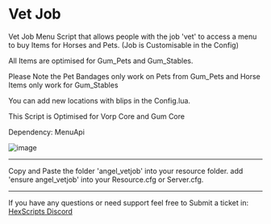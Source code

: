 # Vet Job

Vet Job Menu Script that allows people with the job 'vet' to access a menu to buy Items for Horses and Pets. (Job is Customisable in the Config)

All Items are optimised for Gum_Pets and Gum_Stables.

Please Note the Pet Bandages only work on Pets from Gum_Pets and Horse Items only work for Gum_Stables

You can add new locations with blips in the Config.lua.

This Script is Optimised for Vorp Core and Gum Core

Dependency: MenuApi

![image](https://user-images.githubusercontent.com/106703423/213907104-77279926-d696-4a18-9bec-d8c9ca7fafed.png)


----------------------------------------------------------------------------------------------------------------------------------

Copy and Paste the folder 'angel_vetjob' into your resource folder.
add 'ensure angel_vetjob' into your Resource.cfg or Server.cfg.

----------------------------------------------------------------------------------------------------------------------------------

If you have any questions or need support feel free to Submit a ticket in: [HexScripts Discord](https://discord.gg/H4WpMGBgGs)

